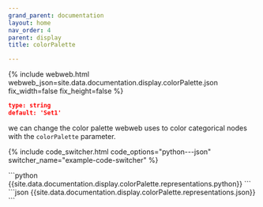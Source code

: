 ```yaml
---
grand_parent: documentation
layout: home
nav_order: 4
parent: display
title: colorPalette

---
```


{% include webweb.html webweb_json=site.data.documentation.display.colorPalette.json fix_width=false fix_height=false %}

```json
type: string
default: 'Set1'
````
we can change the color palette webweb uses to color categorical nodes with the `colorPalette` parameter.

{% include code_switcher.html code_options="python---json" switcher_name="example-code-switcher" %}
<div class='select-code-block example-code-switcher python-code-block select-code-block-visible'></div>
```python
{{site.data.documentation.display.colorPalette.representations.python}}
```
<div class='select-code-block example-code-switcher json-code-block'></div>
```json
{{site.data.documentation.display.colorPalette.representations.json}}
```